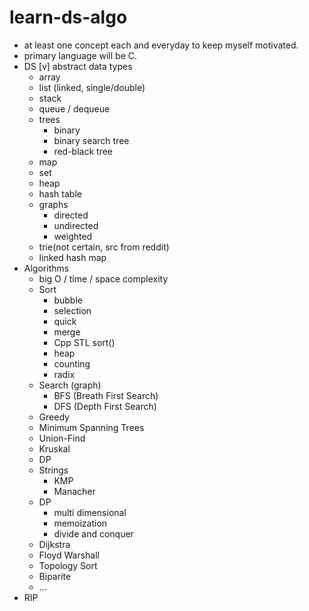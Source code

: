 # learn-ds-algo
- at least one concept each and everyday to keep myself motivated.
- primary language will be C.
- DS
	[v] abstract data types
	- array
	- list (linked, single/double)
	- stack
	- queue / dequeue
	- trees
		- binary
		- binary search tree
		- red-black tree
	- map
	- set
	- heap
	- hash table
	- graphs
		- directed
		- undirected
		- weighted
	- trie(not certain, src from reddit)
	- linked hash map
- Algorithms
	- big O / time / space complexity
	- Sort
		- bubble
		- selection
		- quick
		- merge
		- Cpp STL sort()
		- heap
		- counting
		- radix
	- Search (graph)
		- BFS (Breath First Search)
		- DFS (Depth First Search)
	- Greedy
	- Minimum Spanning Trees
	- Union-Find
	- Kruskal
	- DP
	- Strings
		- KMP
		- Manacher
	- DP
		- multi dimensional
		- memoization
		- divide and conquer
	- Dijkstra
	- Floyd Warshall
	- Topology Sort
	- Biparite
	- ...
- RIP
